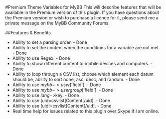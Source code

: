 
#Premium Theme Variables for MyBB
This will describe features that will be available in the Premium version of this plugin.  If you have questions about the Premium version or wish to purchase a licence for it, please send me a private message on the MyBB Community Forums.

##Features & Benefits
- Ability to set a parsing order. - Done
- Ability to set the content when the conditions for a variable are not met. - Done
- Ability to use Regex. - Done
- Ability to show different content to mobile devices and computers. - Done
- Ability to loop through a CSV list, choose which element each datum should be, ability to sort none, asc, desc, and random. - Done
- Ability to use $mybb->user['$field']. - Done
- Ability to use $mybb->usergroup['$field']. - Done
- Ability to use $lang->$key. - Done
- Ability to use [uid=csvlist]Content[/uid]. - Done
- Ability to use [uid!=csvlist]Content[/uid]. - Done
- Real time help for issues related to this plugin over Skype if I am online.
